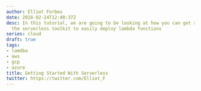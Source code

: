 ```yaml
---
author: Elliot Forbes
date: 2018-02-24T12:40:37Z
desc: In this tutorial, we are going to be looking at how you can get started with
  the serverless toolkit to easily deploy lambda functions
series: cloud
draft: true
tags:
- lamdba
- aws
- gcp
- azure
title: Getting Started With Serverless
twitter: https://twitter.com/Elliot_F
---
```


